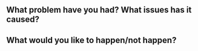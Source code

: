 ## What problem have you had? What issues has it caused?
<!-- Please include any relevant links. -->

## What would you like to happen/not happen?

